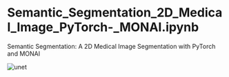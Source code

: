 # Semantic_Segmentation_2D_Medical_Image_PyTorch-_MONAI.ipynb
 Semantic Segmentation: A 2D Medical Image Segmentation with PyTorch and MONAI


 ![unet](https://github.com/faeghe-kashani/Semantic_Segmentation_2D_Medical_Image_PyTorch_MONAI.ipynb/assets/52905775/49a8965c-3970-4839-baeb-1bff6588ecdf)

